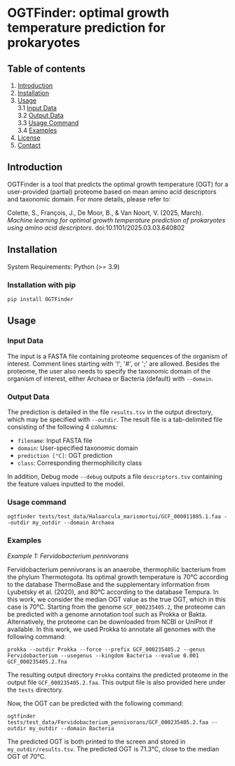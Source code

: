 # OGTFinder: optimal growth temperature prediction for prokaryotes

## Table of contents
1. [Introduction](#introduction)
2. [Installation](#installation)
3. [Usage](#usage)  
   3.1 [Input Data](#input_data)  
   3.2 [Output Data](#output_data)  
   3.3 [Usage Command](#usage_command)  
   3.4 [Examples](#examples)
4. [License](#license)
5. [Contact](#contact)


## Introduction <a name="introduction"></a>
OGTFinder is a tool that predicts the optimal growth temperature (OGT) for a user-provided (partial) proteome based on mean amino acid descriptors and taxonomic domain. For more details, please refer to:

Colette, S., François, J., De Moor, B., & Van Noort, V. (2025, March). *Machine learning for optimal growth temperature prediction of prokaryotes using amino acid descriptors*. doi:10.1101/2025.03.03.640802

## Installation <a name="installation"></a>
System Requirements: Python (>= 3.9)

### Installation with pip
```
pip install OGTFinder
```

## Usage <a name="usage"></a>

### Input Data <a name="input_data"></a>
The input is a FASTA file containing proteome sequences of the organism of interest. Comment lines starting with '!', '#', or ';' are allowed. Besides the proteome, the user also needs to specify the taxonomic domain of the organism of interest, either Archaea or Bacteria (default) with `--domain`.

### Output Data <a name="output_data"></a>
The prediction is detailed in the file `results.tsv` in the output directory, which may be specified with `--outdir`. The result file is a tab-delimited file consisting of the following 4 columns: 
- `filename`: Input FASTA file
- `domain`: User-specified taxonomic domain
- `prediction [°C]`: OGT prediction
- `class`: Corresponding thermophilicity class

In addition, Debug mode `--debug` outputs a file `descriptors.tsv` containing the feature values inputted to the model. 

### Usage command <a name="usage_command"></a>
```
ogtfinder tests/test_data/Haloarcula_marismortui/GCF_000011085.1.faa --outdir my_outdir --domain Archaea
```

### Examples <a name="examples"></a>
*Example 1: Fervidobacterium pennivorans*

Fervidobacterium pennivorans is an anaerobe, thermophilic bacterium from the phylum Thermotogota. Its optimal growth temperature is 70°C according to the database ThermoBase and the supplementary information from Lyubetsky et al. (2020), and 80°C according to the database Tempura. In this work, we consider the median OGT value as the true OGT, which in this case is 70°C. Starting from the genome `GCF_000235405.2`, the proteome can be predicted with a genome annotation tool such as Prokka or Bakta. Alternatively, the proteome can be downloaded from NCBI or UniProt if available. In this work, we used Prokka to annotate all genomes with the following command:
```
prokka --outdir Prokka --force --prefix GCF_000235405.2 --genus Fervidobacterium --usegenus --kingdom Bacteria --evalue 0.001  GCF_000235405.2.fna
```

The resulting output directory `Prokka` contains the predicted proteome in the output file `GCF_000235405.2.faa`. This output file is also provided here under the `tests` directory.

Now, the OGT can be predicted with the following command:
```
ogtfinder tests/test_data/Fervidobacterium_pennivorans/GCF_000235405.2.faa --outdir my_outdir --domain Bacteria
```

The predicted OGT is both printed to the screen and stored in `my_outdir/results.tsv`. The predicted OGT is 71.3°C, close to the median OGT of 70°C.
